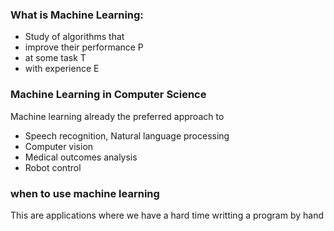 ### What is Machine Learning:
* Study of algorithms that
* improve their performance P 
* at some task T
* with experience E

### Machine Learning in Computer Science
Machine learning already the preferred approach to
* Speech recognition, Natural language processing
* Computer vision
* Medical outcomes analysis
* Robot control

### when to use machine learning
This are applications where we have a hard time writting a program by hand
